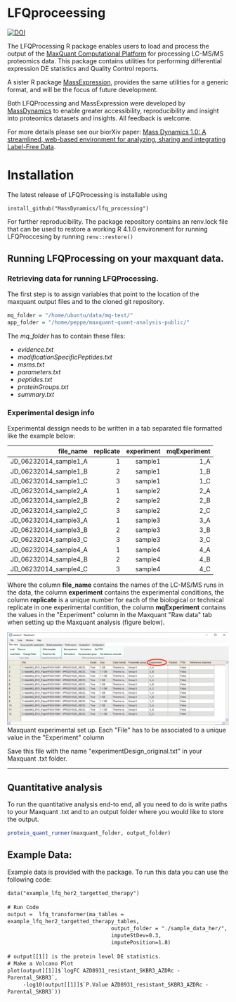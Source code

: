 # LFQproceessing

[![DOI](https://zenodo.org/badge/341805035.svg)](https://zenodo.org/badge/latestdoi/341805035)

The LFQProcessing R package enables users to load and process the output of the [MaxQuant Computational Platform](https://www.maxquant.org/) for processing LC-MS/MS proteomics data. This package contains utilities for performing differential expression DE statistics and Quality Control reports. 

A sister R package [MassExpression](www.massdynamics.com), provides the same utilities for a generic format, and will be the focus of future development.

Both LFQProcessing and MassExpression were developed by [MassDynamics](www.massdynamics.com) to enable greater accessibility, reproducibility and insight into proteomics datasets and insights. All feedback is welcome. 

For more details please see our biorXiv paper: [Mass Dynamics 1.0: A streamlined, web-based environment for analyzing, sharing and integrating Label-Free Data](https://doi.org/10.1101/2021.03.03.433806).

# Installation

The latest release of LFQProcessing is installable using 

```{r}
install_github("MassDynamics/lfq_processing")
```

For further reproducibility. The package repository contains an renv.lock file that
can be used to restore a working R 4.1.0 environment for running LFQProccesing by running
`renv::restore()`


## Running LFQProcessing on your maxquant data.

### Retrieving data for running LFQProcessing.

The first step is to assign variables that point to the location of the maxquant output files and to the cloned git repository.

```r
mq_folder = "/home/ubuntu/data/mq-test/"
app_folder = "/home/peppe/maxquant-quant-analysis-public/"
```

The _mq_folder_ has to contain these files:

- _evidence.txt_
- _modificationSpecificPeptides.txt_
- _msms.txt_
- _parameters.txt_
- _peptides.txt_
- _proteinGroups.txt_
- _summary.txt_


### Experimental design info

Experimental dessign needs to be written in a tab separated file formatted like the example below:

| file_name | replicate | experiment | mqExperiment |
|------:|------:|------:|------:|
JD_06232014_sample1_A|1|sample1|1_A
JD_06232014_sample1_B|2|sample1|1_B
JD_06232014_sample1_C|3|sample1|1_C
JD_06232014_sample2_A|1|sample2|2_A
JD_06232014_sample2_B|2|sample2|2_B
JD_06232014_sample2_C|3|sample2|2_C
JD_06232014_sample3_A|1|sample3|3_A
JD_06232014_sample3_B|2|sample3|3_B
JD_06232014_sample3_C|3|sample3|3_C
JD_06232014_sample4_A|1|sample4|4_A
JD_06232014_sample4_B|2|sample4|4_B
JD_06232014_sample4_C|3|sample4|4_C

Where the column __file_name__ contains the names of the LC-MS/MS runs in the data, the column __experiment__ contains the experimental conditions, the column __replicate__ is a unique number for each of the biological or technical replicate in one experimental contition, the column __mqExperiment__ contains the values in the "Experiment" column in the Maxquant "Raw data" tab when setting up the Maxquant analysis (figure below).


![Maxquant experimental set up. Each "File" has to be associated to a unique value in the "Experiment" column](docs/MQ_Example_setup.png)
Maxquant experimental set up. Each "File" has to be associated to a unique value in the "Experiment" column

Save this file with the name "experimentDesign_original.txt" in your Maxquant .txt folder.

--- 

## Quantitative analysis

To run the quantitative analysis end-to end, all you need to do is write paths to your Maxquant .txt 
and to an output folder where you would like to store the output. 

```r
protein_quant_runner(maxquant_folder, output_folder)
```

## Example Data:

Example data is provided with the package. To run this data you can use the following code:

```{r}
data("example_lfq_her2_targetted_therapy")

# Run Code
output =  lfq_transformer(ma_tables = example_lfq_her2_targetted_therapy_tables,
                                 output_folder = "./sample_data_her/",
                                 imputeStDev=0.3,
                                 imputePosition=1.8)

# output[[1]] is the protein level DE statistics. 
# Make a Volcano Plot
plot(output[[1]]$`logFC AZD8931_resistant_SKBR3_AZDRc - Parental_SKBR3`, 
     -log10(output[[1]]$`P.Value AZD8931_resistant_SKBR3_AZDRc - Parental_SKBR3`))
```


